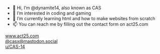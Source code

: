 - 👋 Hi, I’m @dynamite14, also known as CAS
- 👀 I’m interested in coding and gaming
- 🌱 I’m currently learning html and how to make websites from scratch
- 📫 You can reach me by filling out the contact form on act25.com

<a href="https://www.act25.com" target="_blank">www.act25.com</a><br>
<a rel="me" href="https://mastodon.social/@casx" target="_blank">@casx@mastodon.social</a><br>
<a href="https://www.reddit.com/user/cas-14" target="_blank">u/CAS-14</a><br>
